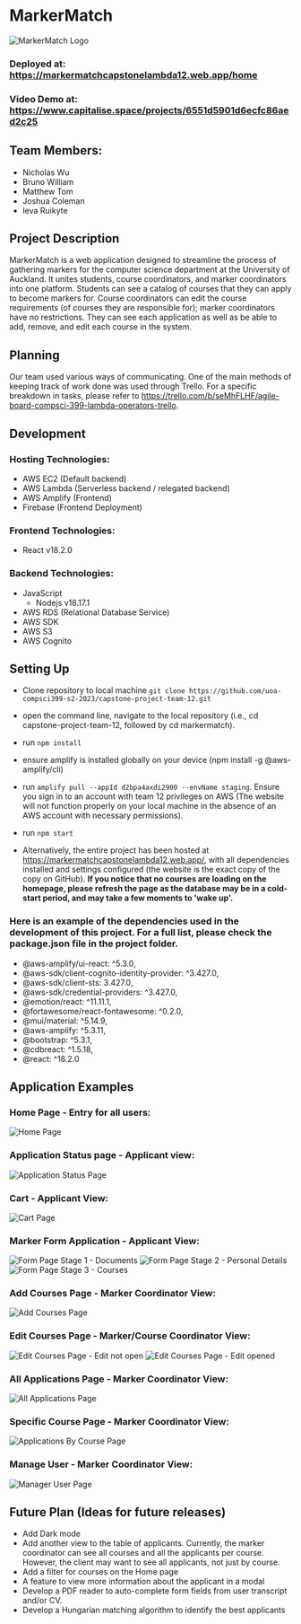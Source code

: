 # MarkerMatch
![MarkerMatch Logo](./markermatch/src/images/logoExample.png)

### Deployed at: https://markermatchcapstonelambda12.web.app/home 
### Video Demo at: https://www.capitalise.space/projects/6551d5901d6ecfc86aed2c25

## Team Members:
* Nicholas Wu
* Bruno William 
* Matthew Tom
* Joshua Coleman
* Ieva Ruikyte

## Project Description

MarkerMatch is a web application designed to streamline the process of gathering markers for the computer science department at the University of Auckland. It unites students, course coordinators, and marker coordinators into one platform. Students can see a catalog of courses that they can apply to become markers for. Course coordinators can edit the course requirements (of courses they are responsible for); marker coordinators have no restrictions. They can see each application as well as be able to add, remove, and edit each course in the system.

## Planning

Our team used various ways of communicating. One of the main methods of keeping track of work done was used through Trello. For a specific breakdown in tasks, please refer to https://trello.com/b/seMhFLHF/agile-board-compsci-399-lambda-operators-trello.

## Development

### Hosting Technologies:
* AWS EC2 (Default backend)
* AWS Lambda (Serverless backend / relegated backend)
* AWS Amplify (Frontend)
* Firebase (Frontend Deployment)

### Frontend Technologies:
* React v18.2.0

### Backend Technologies:
* JavaScript
  * Nodejs v18.17.1
* AWS RDS (Relational Database Service)
* AWS SDK 
* AWS S3
* AWS Cognito

## Setting Up

* Clone repository to local machine
`git clone https://github.com/uoa-compsci399-s2-2023/capstone-project-team-12.git`
* open the command line, navigate to the local repository (i.e., cd capstone-project-team-12, followed by cd markermatch).
* run `npm install`
* ensure amplify is installed globally on your device (npm install -g @aws-amplify/cli)
* run `amplify pull --appId d2bpa4axdi2900 --envName staging`. Ensure you sign in to an account with team 12 privileges on AWS (The website will not function properly on your local machine in the absence of an AWS account with necessary permissions).
* run `npm start`

* Alternatively, the entire project has been hosted at https://markermatchcapstonelambda12.web.app/, with all dependencies installed and settings configured (the website is the exact copy of the copy on GitHub). **If you notice that no courses are loading on the homepage, please refresh the page as the database may be in a cold-start period, and may take a few moments to 'wake up'.**

### Here is an example of the dependencies used in the development of this project. For a full list, please check the package.json file in the project folder.
* @aws-amplify/ui-react: ^5.3.0,
* @aws-sdk/client-cognito-identity-provider: ^3.427.0,
* @aws-sdk/client-sts: 3.427.0,
* @aws-sdk/credential-providers: ^3.427.0,
* @emotion/react: ^11.11.1,
* @fortawesome/react-fontawesome: ^0.2.0,
* @mui/material: ^5.14.9,
* @aws-amplify: ^5.3.11,
* @bootstrap: ^5.3.1,
* @cdbreact: ^1.5.18,
* @react: ^18.2.0



## Application Examples
### Home Page - Entry for all users:
![Home Page](./markermatch/src/images/home.png)

### Application Status page - Applicant view:
![Application Status Page](./markermatch/src/images/appStatus.png)


### Cart - Applicant View:
![Cart Page](./markermatch/src/images/cart.png)


### Marker Form Application - Applicant View:
![Form Page Stage 1 - Documents](./markermatch/src/images/form1.png) 
![Form Page Stage 2 - Personal Details](./markermatch/src/images/form2.png)
![Form Page Stage 3 - Courses](./markermatch/src/images/form3.png) 

### Add Courses Page - Marker Coordinator View:
![Add Courses Page](./markermatch/src/images/addCourses.png)

### Edit Courses Page - Marker/Course Coordinator View:
![Edit Courses Page - Edit not open](./markermatch/src/images/edit.png)
![Edit Courses Page - Edit opened](./markermatch/src/images/editOpened.png)

### All Applications Page - Marker Coordinator View:
![All Applications Page](./markermatch/src/images/allApplications.png)


### Specific Course Page - Marker Coordinator View:
![Applications By Course Page](./markermatch/src/images/applicationByCourse.png)

### Manage User - Marker Coordinator View:
![Manager User Page](./markermatch/src/images/manageUser.png)

## Future Plan (Ideas for future releases)

* Add Dark mode
* Add another view to the table of applicants. Currently, the marker coordinator can see all courses and all the applicants per course. However, the client may want to see all applicants, not just by course.
* Add a filter for courses on the Home page
* A feature to view more information about the applicant in a modal
* Develop a PDF reader to auto-complete form fields from user transcript and/or CV.
* Develop a Hungarian matching algorithm to identify the best applicants
